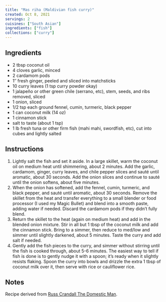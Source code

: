 ```yaml
---
title: "Mas riha (Maldivian fish curry)"
created: Oct 8, 2021
servings: 2
cuisines: ["South Asian"]
ingredients: ["fish"]
collections: ["curry"]
---
```


## Ingredients

- 2 tbsp coconut oil
- 4 cloves garlic, minced
- 2 cardamom pods
- 1″ fresh ginger, peeled and sliced into matchsticks
- 10 curry leaves (1 tsp curry powder okay)
- 1 jalapeño or other green chile (serrano, etc), stem, seeds, and ribs removed, sliced
- 1 onion, sliced
- 1/2 tsp each ground fennel, cumin, turmeric, black pepper
- 1 can coconut milk (14 oz)
- 1 cinnamon stick
- salt to taste (about 1 tsp)
- 1 lb fresh tuna or other firm fish (mahi mahi, swordfish, etc), cut into cubes and lightly salted

## Instructions

1. Lightly salt the fish and set it aside. In a large skillet, warm the coconut oil on medium heat until shimmering, about 2 minutes. Add the garlic, cardamom, ginger, curry leaves, and chile pepper slices and sauté until aromatic, about 30 seconds. Add the onion slices and continue to sauté until the onion softens, about five minutes.
2. When the onion has softened, add the fennel, cumin, turmeric, and black pepper, and sauté until aromatic, about 30 seconds. Remove the skillet from the heat and transfer everything to a small blender or food processor (I used my Magic Bullet) and blend into a smooth paste, adding water if needed. Discard the cardamom pods if they didn’t fully blend.
3. Return the skillet to the heat (again on medium heat) and add in the blended onion mixture. Stir in all but 1 tbsp of the coconut milk and add the cinnamon stick. Bring to a simmer, then reduce to med/low and simmer until slightly darkened, about 5 minutes. Taste the curry and add salt if needed.
4. Gently add the fish pieces to the curry, and simmer without stirring until the fish is cooked through, about 5-6 minutes. The easiest way to tell if fish is done is to gently nudge it with a spoon; it’s ready when it slightly resists flaking. Spoon the curry into bowls and drizzle the extra 1 tbsp of coconut milk over it, then serve with rice or cauliflower rice.

## Notes

Recipe derived from [Russ Crandall The Domestic Man](https://thedomesticman.com/2013/12/10/mas-riha-maldivian-fish-curry/).
